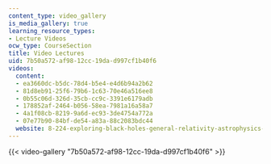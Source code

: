 ```yaml
---
content_type: video_gallery
is_media_gallery: true
learning_resource_types:
- Lecture Videos
ocw_type: CourseSection
title: Video Lectures
uid: 7b50a572-af98-12cc-19da-d997cf1b40f6
videos:
  content:
  - ea3660dc-b5dc-78d4-b5e4-e4d6b94a2b62
  - 81d8eb91-25f6-79b6-1c63-70e46a516ee8
  - 0b55c06d-326d-35cb-cc9c-3391e6179adb
  - 178852af-2464-b056-58ea-7981a16a58a7
  - 4a1f08cb-8219-9a6d-ec93-3de4754a772a
  - 07e77b90-84bf-de54-a83a-88c2083bdc44
  website: 8-224-exploring-black-holes-general-relativity-astrophysics-spring-2003
---
```



{{< video-gallery "7b50a572-af98-12cc-19da-d997cf1b40f6" >}}

